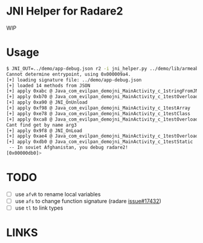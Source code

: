 # JNI Helper for Radare2

WIP

# Usage

```sh
$ JNI_OUT=../demo/app-debug.json r2 -i jni_helper.py ../demo/lib/armeabi-v7a/libnative-c.so
Cannot determine entrypoint, using 0x000009a4.
[+] loading signature file: ../demo/app-debug.json
[+] loaded 14 methods from JSON
[+] apply 0xabc @ Java_com_evilpan_demojni_MainActivity_c_1stringFromJNI
[+] apply 0xb70 @ Java_com_evilpan_demojni_MainActivity_c_1testOverload__I
[+] apply 0xa90 @ JNI_OnUnload
[+] apply 0xf98 @ Java_com_evilpan_demojni_MainActivity_c_1testArray
[+] apply 0xe78 @ Java_com_evilpan_demojni_MainActivity_c_1testClass
[+] apply 0xca8 @ Java_com_evilpan_demojni_MainActivity_c_1testOverload__JFD
Cant find get by name arg3
[+] apply 0x9f8 @ JNI_OnLoad
[+] apply 0xae4 @ Java_com_evilpan_demojni_MainActivity_c_1testOverload__
[+] apply 0xdb0 @ Java_com_evilpan_demojni_MainActivity_c_1testStatic
 -- In soviet Afghanistan, you debug radare2!
[0x00000db0]>
```

# TODO

- [ ] use `afvR` to rename local variables
- [ ] use `afs` to change function signature (radare [issue#17432][17432])
- [ ] use `tl` to link types

# LINKS

[49]: https://github.com/radareorg/r2ghidra/issues/49
[17432]: https://github.com/radareorg/radare2/issues/17432
